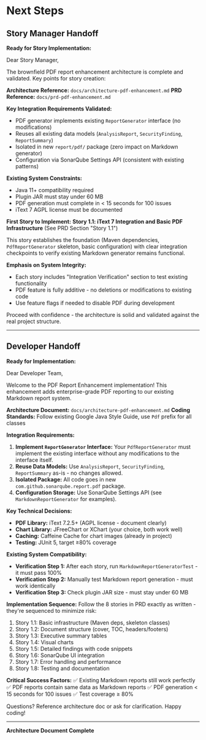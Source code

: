 # Next Steps

## Story Manager Handoff

**Ready for Story Implementation:**

Dear Story Manager,

The brownfield PDF report enhancement architecture is complete and validated. Key points for story creation:

**Architecture Reference:** `docs/architecture-pdf-enhancement.md`
**PRD Reference:** `docs/prd-pdf-enhancement.md`

**Key Integration Requirements Validated:**
- PDF generator implements existing `ReportGenerator` interface (no modifications)
- Reuses all existing data models (`AnalysisReport`, `SecurityFinding`, `ReportSummary`)
- Isolated in new `report/pdf/` package (zero impact on Markdown generator)
- Configuration via SonarQube Settings API (consistent with existing patterns)

**Existing System Constraints:**
- Java 11+ compatibility required
- Plugin JAR must stay under 60 MB
- PDF generation must complete in < 15 seconds for 100 issues
- iText 7 AGPL license must be documented

**First Story to Implement:**
**Story 1.1: iText 7 Integration and Basic PDF Infrastructure** (See PRD Section "Story 1.1")

This story establishes the foundation (Maven dependencies, `PdfReportGenerator` skeleton, basic configuration) with clear integration checkpoints to verify existing Markdown generator remains functional.

**Emphasis on System Integrity:**
- Each story includes "Integration Verification" section to test existing functionality
- PDF feature is fully additive - no deletions or modifications to existing code
- Use feature flags if needed to disable PDF during development

Proceed with confidence - the architecture is solid and validated against the real project structure.

---

## Developer Handoff

**Ready for Implementation:**

Dear Developer Team,

Welcome to the PDF Report Enhancement implementation! This enhancement adds enterprise-grade PDF reporting to our existing Markdown report system.

**Architecture Document:** `docs/architecture-pdf-enhancement.md`
**Coding Standards:** Follow existing Google Java Style Guide, use `Pdf` prefix for all classes

**Integration Requirements:**
1. **Implement `ReportGenerator` Interface:** Your `PdfReportGenerator` must implement the existing interface without any modifications to the interface itself.
2. **Reuse Data Models:** Use `AnalysisReport`, `SecurityFinding`, `ReportSummary` as-is - no changes allowed.
3. **Isolated Package:** All code goes in new `com.github.sonarqube.report.pdf` package.
4. **Configuration Storage:** Use SonarQube Settings API (see `MarkdownReportGenerator` for examples).

**Key Technical Decisions:**
- **PDF Library:** iText 7.2.5+ (AGPL license - document clearly)
- **Chart Library:** JFreeChart or XChart (your choice, both work well)
- **Caching:** Caffeine Cache for chart images (already in project)
- **Testing:** JUnit 5, target ≥80% coverage

**Existing System Compatibility:**
- **Verification Step 1:** After each story, run `MarkdownReportGeneratorTest` - it must pass 100%
- **Verification Step 2:** Manually test Markdown report generation - must work identically
- **Verification Step 3:** Check plugin JAR size - must stay under 60 MB

**Implementation Sequence:**
Follow the 8 stories in PRD exactly as written - they're sequenced to minimize risk:
1. Story 1.1: Basic infrastructure (Maven deps, skeleton classes)
2. Story 1.2: Document structure (cover, TOC, headers/footers)
3. Story 1.3: Executive summary tables
4. Story 1.4: Visual charts
5. Story 1.5: Detailed findings with code snippets
6. Story 1.6: SonarQube UI integration
7. Story 1.7: Error handling and performance
8. Story 1.8: Testing and documentation

**Critical Success Factors:**
✅ Existing Markdown reports still work perfectly
✅ PDF reports contain same data as Markdown reports
✅ PDF generation < 15 seconds for 100 issues
✅ Test coverage ≥ 80%

Questions? Reference architecture doc or ask for clarification. Happy coding!

---

**Architecture Document Complete**
